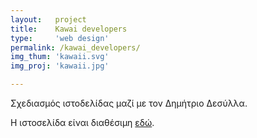 ```yaml
---
layout:   project
title:    Kawai developers
type:     'web design'
permalink: /kawai_developers/
img_thum: 'kawaii.svg'
img_proj: 'kawaii.jpg'

---
```


Σχεδιασμός ιστοδελίδας μαζί με τον Δημήτριο Δεσύλλα.

Η ιστοσελίδα είναι διαθέσιμη [εδώ][kawaii_site].

 [kawaii_site]: https://kawai-developers.github.io/
